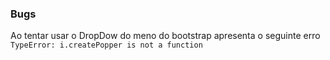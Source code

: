 ### Bugs
Ao tentar usar o DropDow do meno do bootstrap apresenta o seguinte erro
`
    TypeError: i.createPopper is not a function
`
